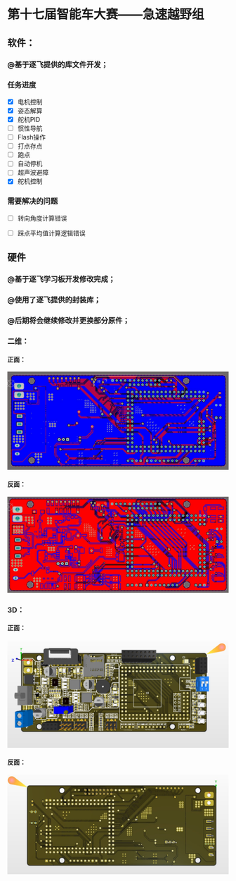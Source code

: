 # 第十七届智能车大赛——急速越野组

## 软件：
### @基于逐飞提供的库文件开发；
### 任务进度
- [x] 电机控制
- [x] 姿态解算
- [x] 舵机PID
- [ ] 惯性导航
- [ ] Flash操作
- [ ] 打点存点
- [ ] 跑点
- [ ] 自动停机
- [ ] 超声波避障
- [x] 舵机控制

### 需要解决的问题
- [ ] 转向角度计算错误
- [ ] 踩点平均值计算逻辑错误


## 硬件
### @基于逐飞学习板开发修改完成；
### @使用了逐飞提供的封装库；
### @后期将会继续修改并更换部分原件；

### 二维：
#### 正面：
![img3.png](PCB/img/img3.png)
#### 反面：
![img2.png](PCB/img/img2.png)
### 3D：
#### 正面：
![img.png](PCB/img/img.png)
#### 反面：
![img1.png](PCB/img/img1.png)
